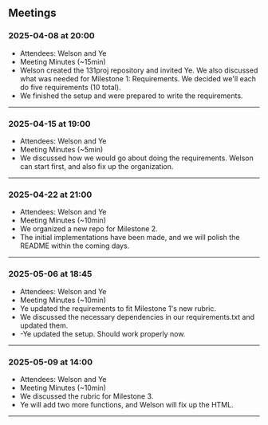 ## Meetings
### 2025-04-08 at 20:00
- Attendees: Welson and Ye
- Meeting Minutes (~15min)
- Welson created the 131proj repository and invited Ye. We also discussed what was needed for Milestone 1: Requirements. We decided we'll each do five requirements (10 total).
- We finished the setup and were prepared to write the requirements.
---
### 2025-04-15 at 19:00
- Attendees: Welson and Ye
- Meeting Minutes (~5min)
- We discussed how we would go about doing the requirements. Welson can start first, and also fix up the organization.
---
### 2025-04-22 at 21:00
- Attendees: Welson and Ye
- Meeting Minutes (~10min)
- We organized a new repo for Milestone 2.
- The initial implementations have been made, and we will polish the README within the coming days.
---
### 2025-05-06 at 18:45
- Attendees: Welson and Ye
- Meeting Minutes (~10min)
- Ye updated the requirements to fit Milestone 1's new rubric.
- We discussed the necessary dependencies in our requirements.txt and updated them.
- -Ye updated the setup. Should work properly now.
---
### 2025-05-09 at 14:00
- Attendees: Welson and Ye
- Meeting Minutes (~10min)
- We discussed the rubric for Milestone 3.
- Ye will add two more functions, and Welson will fix up the HTML.
---
